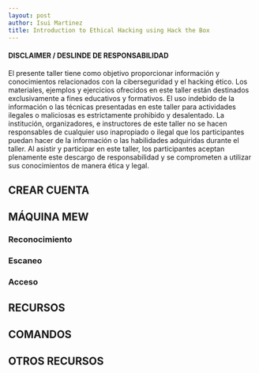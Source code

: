 ```yaml
---
layout: post
author: Isui Martinez
title: Introduction to Ethical Hacking using Hack the Box
---
```

#### DISCLAIMER / DESLINDE DE RESPONSABILIDAD
El presente taller tiene como objetivo proporcionar información y conocimientos relacionados con la ciberseguridad y el hacking ético. Los materiales, ejemplos y ejercicios ofrecidos en este taller están destinados exclusivamente a fines educativos y formativos. El uso indebido de la información o las técnicas presentadas en este taller para actividades ilegales o maliciosas es estrictamente prohibido y desalentado. La institución, organizadores, e instructores de este taller no se hacen responsables de cualquier uso inapropiado o ilegal que los participantes puedan hacer de la información o las habilidades adquiridas durante el taller. Al asistir y participar en este taller, los participantes aceptan plenamente este descargo de responsabilidad y se comprometen a utilizar sus conocimientos de manera ética y legal.

## CREAR CUENTA

## MÁQUINA MEW

### Reconocimiento

### Escaneo

### Acceso

## RECURSOS

## COMANDOS

## OTROS RECURSOS